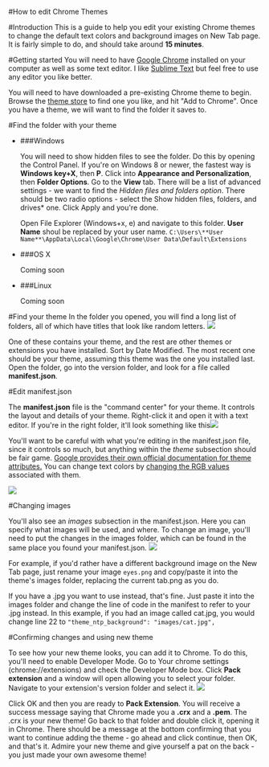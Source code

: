 #How to edit Chrome Themes

#Introduction
This is a guide to help you edit your existing Chrome themes to change the default text colors and background images on New Tab page. It is fairly simple to do, and should take around **15 minutes**.

#Getting started
You will need to have [Google Chrome](https://www.google.com/chrome/browser/desktop/) installed on your computer as well as some text editor. I like [Sublime Text](http://www.sublimetext.com/2) but feel free to use any editor you like better.

You will need to have downloaded a pre-existing Chrome theme to begin. Browse the [theme store](https://chrome.google.com/webstore/category/themes) to find one you like, and hit "Add to Chrome". Once you have a theme, we will want to find the folder it saves to.

#Find the folder with your theme
* ###Windows

	You will need to show hidden files to see the folder. Do this by opening the Control Panel. If you're on Windows 8 or newer, the fastest way is **Windows key+X**, then **P**. Click into **Appearance and Personalization**, then **Folder Options**. Go to the **View** tab. There will be a list of advanced settings - we want to find the *Hidden files and folders option*. There should be two radio options - select the Show hidden files, folders, and drives* one. Click Apply and you're done.

	Open File Explorer (Windows+x, e) and navigate to this folder. **User Name** shoul be replaced by your user name.
	`C:\Users\**User Name**\AppData\Local\Google\Chrome\User Data\Default\Extensions`
* ###OS X

	Coming soon
* ###Linux

	Coming soon

#Find your theme
In the folder you opened, you will find a long list of folders, all of which have titles that look like random letters.
![](http://i.imgur.com/d2wpvII.png)

 One of these contains your theme, and the rest are other themes or extensions you have installed. Sort by Date Modified. The most recent one should be your theme, assuming this theme was the one you installed last. Open the folder, go into the version folder, and look for a file called **manifest.json**.

#Edit manifest.json

The **manifest.json** file is the "command center" for your theme. It controls the layout and details of your theme. Right-click it and open it with a text editor. If you're in the right folder, it'll look something like this![](http://i.imgur.com/9buKhEm.png)

You'll want to be careful with what you're editing in the manifest.json file, since it controls so much, but anything within the *theme* subsection should be fair game. [Google provides their own official documentation for theme attributes.](https://code.google.com/p/chromium/wiki/ThemeCreationGuide) You can change text colors by [changing the RGB values](http://www.colorpicker.com) associated with them.

![](http://i.imgur.com/ubP4q6I.png)

#Changing images

You'll also see an *images* subsection in the manifest.json. Here you can specify what images will be used, and where. To change an image, you'll need to put the changes in the images folder, which can be found in the same place you found your manifest.json. 
![](http://i.imgur.com/ssKEbBb.png)

For example, if you'd rather have a different background image on the New Tab page, just rename your image `eyes.png` and copy/paste it into the theme's images folder, replacing the current tab.png as you do. 

If you have a .jpg you want to use instead, that's fine. Just paste it into the images folder and change the line of code in the manifest to refer to your .jpg instead. In this example, if you had an image called cat.jpg, you would change line 22 to `"theme_ntp_background": "images/cat.jpg",`

#Confirming changes and using new theme

To see how your new theme looks, you can add it to Chrome. To do this, you'll need to enable Developer Mode. Go to Your chrome settings (chrome://extensions) and check the Developer Mode box. Click **Pack extension** and a window will open allowing you to select your folder. Navigate to your extension's version folder and select it.
![](http://i.imgur.com/eipyXle.png) 

Click OK and then you are ready to **Pack Extension**. You will receive a success message saying that Chrome made you a **.crx** and a **.pem**. The .crx is your new theme! Go back to that folder and double click it, opening it in Chrome. There should be a message at the bottom confirming that you want to continue adding the theme - go ahead and click continue, then OK, and that's it. Admire your new theme and give yourself a pat on the back - you just made your own awesome theme! 

